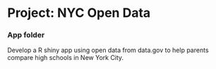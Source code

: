 # Project: NYC Open Data
### App folder

Develop a R shiny app using open data from data.gov to help parents compare high schools in New York City.
